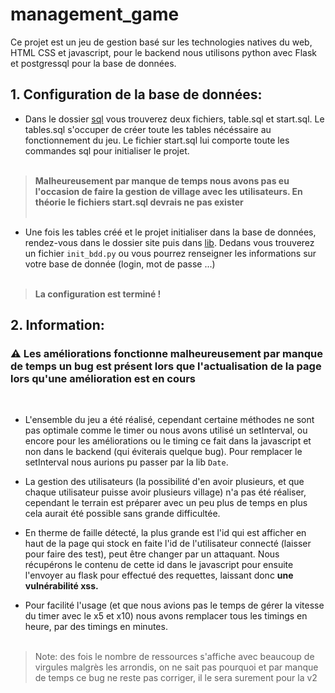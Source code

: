 # management_game

Ce projet est un jeu de gestion basé sur les technologies natives du web, HTML CSS et javascript, pour le backend nous utilisons python avec Flask et postgressql pour la base de données.

## 1. Configuration de la base de données:

- Dans le dossier [sql](https://github.com/LeSeulMano/management_game/tree/main/sql) vous trouverez deux fichiers, table.sql et start.sql. Le tables.sql s'occuper de créer toute les tables nécéssaire au fonctionnement du jeu. Le fichier start.sql lui comporte toute les commandes sql pour initialiser le projet. <br><br>

>__Malheureusement par manque de temps nous avons pas eu l'occasion de faire la gestion de village avec les utilisateurs. En théorie le fichiers start.sql devrais ne pas exister__<br><br>

- Une fois les tables créé et le projet initialiser dans la base de données, rendez-vous dans le dossier site puis dans [lib](https://github.com/LeSeulMano/management_game/tree/main/site/lib). Dedans vous trouverez un fichier ```init_bdd.py``` ou vous pourrez renseigner les informations sur votre base de donnée (login, mot de passe ...) <br><br>

>__La configuration est terminé !__

## 2. Information:

 ### ⚠️ Les améliorations fonctionne malheureusement par manque de temps un bug est présent lors que l'actualisation de la page lors qu'une amélioration est en cours
 <br>
 
 - L'ensemble du jeu a été réalisé, cependant certaine méthodes ne sont pas optimale comme le timer ou nous avons utilisé un setInterval, ou encore pour les améliorations ou le timing ce fait dans la javascript et non dans le backend (qui éviterais quelque bug). Pour remplacer le setInterval nous aurions pu passer par la lib ```Date```.<br>
   
 - La gestion des utilisateurs (la possibilité d'en avoir plusieurs, et que chaque utilisateur puisse avoir plusieurs village) n'a pas été réaliser, cependant le terrain est préparer avec un peu plus de temps en plus cela aurait été possible sans grande difficultée. <br>
 - En therme de faille détecté, la plus grande est l'id qui est afficher en haut de la page qui stock en faite l'id de l'utilisateur connecté (laisser pour faire des test), peut être changer par un attaquant. Nous récupérons le contenu de cette id dans le javascript pour ensuite l'envoyer au flask pour effectué des requettes, laissant donc __une vulnérabilité xss.__ <br>
 - Pour facilité l'usage (et que nous avions pas le temps de gérer la vitesse du timer avec le x5 et x10) nous avons remplacer tous les timings en heure, par des timings en minutes.<br><br>


> Note: des fois le nombre de ressources s'affiche avec beaucoup de virgules malgrès les arrondis, on ne sait pas pourquoi et par manque de temps ce bug ne reste pas corriger, il le sera surement pour la v2
